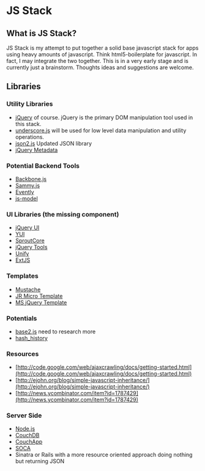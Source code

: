 JS Stack
========

What is JS Stack?
-----------------

JS Stack is my attempt to put together a solid base javascript stack for apps
using heavy amounts of javascript. Think html5-boilerplate for javascript. In
fact, I may integrate the two together. This is in a very early stage and is
currently just a brainstorm. Thoughts ideas and suggestions are welcome.

Libraries
---------

### Utility Libraries
* [jQuery](http://jquery.com) of course. jQuery is the primary DOM manipulation
tool used in this stack.
* [underscore.js](http://github.com/documentcloud/underscore) will be used for
low level data manipulation and utility operations.
* [json2.js](http://www.json.org/json2.js) Updated JSON library
* [jQuery Metadata](http://github.com/jquery/jquery-metadata)

### Potential Backend Tools
* [Backbone.js](http://documentcloud.github.com/backbone/)
* [Sammy.js](http://code.quirkey.com/sammy/)
* [Evently](http://github.com/jchris/evently)
* [js-model](http://benpickles.github.com/js-model/)

### UI Libraries (the missing component)
* [jQuery UI](http://jqueryui.com)
* [YUI](http://developer.yahoo.com/yui/)
* [SproutCore](http://www.sproutcore.com/)
* [jQuery Tools](http://flowplayer.org/tools/)
* [Unify](http://unify.github.com/unify/)
* [ExtJS](http://www.sencha.com/products/js/)

### Templates
* [Mustache](http://mustache.github.com/)
* [JR Micro Template](http://ejohn.org/blog/javascript-micro-templating/)
* [MS jQuery Template](http://github.com/jquery/jquery-tmpl)

### Potentials
* [base2.js](http://code.google.com/p/base2/source/browse/trunk/lib/src/base2.js)
need to research more
* [hash_history](http://gist.github.com/624773)

### Resources
* [http://code.google.com/web/ajaxcrawling/docs/getting-started.html](http://code.google.com/web/ajaxcrawling/docs/getting-started.html)
* [http://ejohn.org/blog/simple-javascript-inheritance/](http://ejohn.org/blog/simple-javascript-inheritance/)
* [http://news.ycombinator.com/item?id=1787429](http://news.ycombinator.com/item?id=1787429)

### Server Side
* [Node.js](http://nodejs.org/)
* [CouchDB](http://couchdb.apache.org/)
* [CouchApp](http://couchapp.org/page/index)
* [SOCA](http://github.com/quirkey/soca)
* Sinatra or Rails with a more resource oriented approach doing nothing but returning JSON
